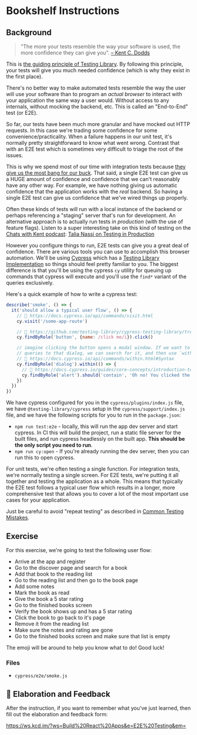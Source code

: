 # Bookshelf Instructions

## Background

> "The more your tests resemble the way your software is used, the more
> confidence they can give you".
> [– Kent C. Dodds](https://twitter.com/kentcdodds/status/977018512689455106)

This is
[the guiding principle of Testing Library](https://testing-library.com/docs/guiding-principles).
By following this principle, your tests will give you much needed confidence
(which is why they exist in the first place).

There's no better way to make automated tests resemble the way the user will use
your software than to program an _actual browser_ to interact with your
application the same way a user would. Without access to any internals, without
mocking the backend, etc. This is called an "End-to-End" test (or E2E).

So far, our tests have been much more granular and have mocked out HTTP
requests. In this case we're trading some confidence for some
convenience/practicality. When a failure happens in our unit test, it's normally
pretty straightforward to know what went wrong. Contrast that with an E2E test
which is sometimes very difficult to triage the root of the issues.

This is why we spend most of our time with integration tests because
[they give us the most bang for our buck](https://kentcdodds.com/blog/write-tests).
That said, a single E2E test can give us a HUGE amount of confidence and
confidence that we can't reasonably have any other way. For example, we have
nothing giving us automatic confidence that the application works with the
_real_ backend. So having a single E2E test can give us confidence that we've
wired things up properly.

Often these kinds of tests will run with a local instance of the backend or
perhaps referencing a "staging" server that's run for development. An
alternative approach is to actually run tests _in production_ (with the use of
feature flags). Listen to a super interesting take on this kind of testing on
the [Chats with Kent podcast](https://kentcdodds.com/podcast):
[Talia Nassi on Testing in Production](https://kentcdodds.com/chats-with-kent-podcast/seasons/03/episodes/talia-nassi-on-testing-in-production)

However you configure things to run, E2E tests can give you a great deal of
confidence. There are various tools you can use to accomplish this browser
automation. We'll be using [Cypress](https://www.cypress.io/) which has a
[Testing Library Implementation](https://testing-library.com/cypress) so things
should feel pretty familiar to you. The biggest difference is that you'll be
using the cypress `cy` utility for queuing up commands that cypress will execute
and you'll use the `find*` variant of the queries exclusively.

Here's a quick example of how to write a cypress test:

```javascript
describe('smoke', () => {
  it('should allow a typical user flow', () => {
    // 📜 https://docs.cypress.io/api/commands/visit.html
    cy.visit('/some-app-route')

    // 📜 https://github.com/testing-library/cypress-testing-library/tree/17c11b47d2649dc3eb5ff62f66dea566030f4613#usage
    cy.findByRole('button', {name: /click me/i}).click()

    // imagine clicking the button opens a modal window. If we want to scope our
    // queries to that dialog, we can search for it, and then use `within`:
    // 📜 https://docs.cypress.io/api/commands/within.html#Syntax
    cy.findByRole('dialog').within(() => {
      // 📜 https://docs.cypress.io/guides/core-concepts/introduction-to-cypress.html#Assertions
      cy.findByRole('alert').should('contain', 'Oh no! You clicked the button!')
    })
  })
})
```

We have cypress configured for you in the `cypress/plugins/index.js` file, we
have `@testing-library/cypress` setup in the `cypress/support/index.js` file,
and we have the following scripts for you to run in the `package.json`:

- `npm run test:e2e` - locally, this will run the app dev server and start
  cypress. In CI this will build the project, run a static file server for the
  built files, and run cypress headlessly on the built app. **This should be the
  only script you need to run**.
- `npm run cy:open` - If you're already running the dev server, then you can run
  this to open cypress.

For unit tests, we're often testing a single function. For integration tests,
we're normally testing a single screen. For E2E tests, we're putting it all
together and testing the application as a whole. This means that typically the
E2E test follows a typical user flow which results in a longer, more
comprehensive test that allows you to cover a lot of the most important use
cases for your application.

Just be careful to avoid "repeat testing" as described in
[Common Testing Mistakes](https://kentcdodds.com/blog/common-testing-mistakes#mistake-number-3-repeat-testing).

## Exercise

For this exercise, we're going to test the following user flow:

- Arrive at the app and register
- Go to the discover page and search for a book
- Add that book to the reading list
- Go to the reading list and then go to the book page
- Add some notes
- Mark the book as read
- Give the book a 5 star rating
- Go to the finished books screen
- Verify the book shows up and has a 5 star rating
- Click the book to go back to it's page
- Remove it from the reading list
- Make sure the notes and rating are gone
- Go to the finished books screen and make sure that list is empty

The emoji will be around to help you know what to do! Good luck!

### Files

- `cypress/e2e/smoke.js`

## 🦉 Elaboration and Feedback

After the instruction, if you want to remember what you've just learned, then
fill out the elaboration and feedback form:

https://ws.kcd.im/?ws=Build%20React%20Apps&e=E2E%20Testing&em=
